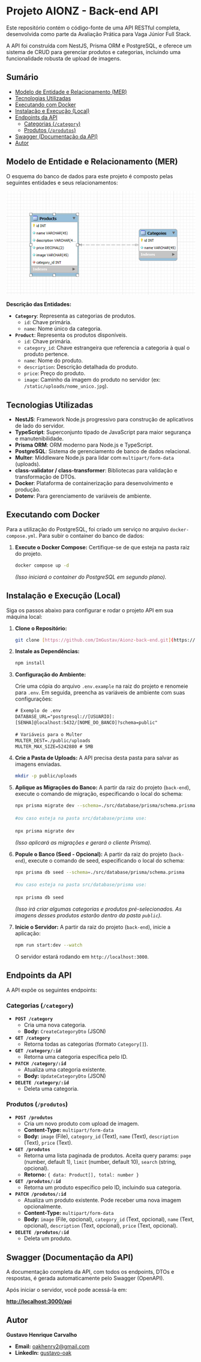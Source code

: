 # Projeto AIONZ - Back-end API

Este repositório contém o código-fonte de uma API RESTful completa, desenvolvida como parte da Avaliação Prática para Vaga Júnior Full Stack.

A API foi construída com NestJS, Prisma ORM e PostgreSQL, e oferece um sistema de CRUD para gerenciar produtos e categorias, incluindo uma funcionalidade robusta de upload de imagens.

## Sumário

* [Modelo de Entidade e Relacionamento (MER)](#modelo-de-entidade-e-relacionamento-mer)
* [Tecnologias Utilizadas](#tecnologias-utilizadas)
* [Executando com Docker](#executando-com-docker)
* [Instalação e Execução (Local)](#instalação-e-execução-local)
* [Endpoints da API](#endpoints-da-api)
    * [Categorias (`/category`)](#categorias-category)
    * [Produtos (`/produtos`)](#produtos-produtos)
* [Swagger (Documentação da API)](#swagger-documentação-da-api)
* [Autor](#autor)

## Modelo de Entidade e Relacionamento (MER)

O esquema do banco de dados para este projeto é composto pelas seguintes entidades e seus relacionamentos:

![Modelo de Entidade e Relacionamento do Banco de Dados](./public/MER.jpg)

**Descrição das Entidades:**

* **`Category`**: Representa as categorias de produtos.
    * `id`: Chave primária.
    * `name`: Nome único da categoria.
* **`Product`**: Representa os produtos disponíveis.
    * `id`: Chave primária.
    * `category_id`: Chave estrangeira que referencia a categoria à qual o produto pertence.
    * `name`: Nome do produto.
    * `description`: Descrição detalhada do produto.
    * `price`: Preço do produto.
    * `image`: Caminho da imagem do produto no servidor (ex: `/static/uploads/nome_unico.jpg`).

## Tecnologias Utilizadas

* **NestJS**: Framework Node.js progressivo para construção de aplicativos de lado do servidor.
* **TypeScript**: Superconjunto tipado de JavaScript para maior segurança e manutenibilidade.
* **Prisma ORM**: ORM moderno para Node.js e TypeScript.
* **PostgreSQL**: Sistema de gerenciamento de banco de dados relacional.
* **Multer**: Middleware Node.js para lidar com `multipart/form-data` (uploads).
* **class-validator / class-transformer**: Bibliotecas para validação e transformação de DTOs.
* **Docker**: Plataforma de containerização para desenvolvimento e produção.
* **Dotenv**: Para gerenciamento de variáveis de ambiente.

## Executando com Docker

Para a utilização do PostgreSQL, foi criado um serviço no arquivo `docker-compose.yml`. Para subir o container do banco de dados:

1.  **Execute o Docker Compose:**
    Certifique-se de que esteja na pasta raiz do projeto.
    ```bash
    docker compose up -d
    ```
    *(Isso iniciará o container do PostgreSQL em segundo plano).*

## Instalação e Execução (Local)

Siga os passos abaixo para configurar e rodar o projeto API em sua máquina local:

1.  **Clone o Repositório:**
    ```bash
    git clone [https://github.com/ImGustav/Aionz-back-end.git](https://github.com/ImGustav/Aionz-back-end.git)
    ```

2.  **Instale as Dependências:**
    ```bash
    npm install
    ```

3.  **Configuração do Ambiente:**

    Crie uma cópia do arquivo `.env.example` na raiz do projeto e renomeie para `.env`. Em seguida, preencha as variáveis de ambiente com suas configurações:

    ```env
    # Exemplo de .env
    DATABASE_URL="postgresql://[USUARIO]:[SENHA]@localhost:5432/[NOME_DO_BANCO]?schema=public"

    # Variáveis para o Multer
    MULTER_DEST=./public/uploads
    MULTER_MAX_SIZE=5242880 # 5MB
    ```

4.  **Crie a Pasta de Uploads:**
    A API precisa desta pasta para salvar as imagens enviadas.
    ```bash
    mkdir -p public/uploads
    ```

5.  **Aplique as Migrações do Banco:**
    A partir da raiz do projeto (`back-end`), execute o comando de migração, especificando o local do schema:
    ```bash
    npx prisma migrate dev --schema=./src/database/prisma/schema.prisma

    #ou caso esteja na pasta src/database/prisma use:

    npx prisma migrate dev
    ```
    *(Isso aplicará as migrações e gerará o cliente Prisma).*

6.  **Popule o Banco (Seed - Opcional):**
    A partir da raiz do projeto (`back-end`), execute o comando de seed, especificando o local do schema:
    ```bash
    npx prisma db seed --schema=./src/database/prisma/schema.prisma

    #ou caso esteja na pasta src/database/prisma use:

    npx prisma db seed
    ```
    *(Isso irá criar algumas categorias e produtos pré-selecionados. As imagens desses produtos estarão dentro da pasta `public`).*

7.  **Inicie o Servidor:**
    A partir da raiz do projeto (`back-end`), inicie a aplicação:
    ```bash
    npm run start:dev --watch
    ```
    O servidor estará rodando em `http://localhost:3000`.

## Endpoints da API

A API expõe os seguintes endpoints:

### Categorias (`/category`)

* **`POST /category`**
    * Cria uma nova categoria.
    * **Body:** `CreateCategoryDto` (JSON)
* **`GET /category`**
    * Retorna todas as categorias (formato `Category[]`).
* **`GET /category/:id`**
    * Retorna uma categoria específica pelo ID.
* **`PATCH /category/:id`**
    * Atualiza uma categoria existente.
    * **Body:** `UpdateCategoryDto` (JSON)
* **`DELETE /category/:id`**
    * Deleta uma categoria.

### Produtos (`/produtos`)

* **`POST /produtos`**
    * Cria um novo produto com upload de imagem.
    * **Content-Type:** `multipart/form-data`
    * **Body:** `image` (File), `category_id` (Text), `name` (Text), `description` (Text), `price` (Text).
* **`GET /produtos`**
    * Retorna uma lista paginada de produtos. Aceita query params: `page` (number, default 1), `limit` (number, default 10), `search` (string, opcional).
    * **Retorno:** `{ data: Product[], total: number }`
* **`GET /produtos/:id`**
    * Retorna um produto específico pelo ID, incluindo sua categoria.
* **`PATCH /produtos/:id`**
    * Atualiza um produto existente. Pode receber uma nova imagem opcionalmente.
    * **Content-Type:** `multipart/form-data`
    * **Body:** `image` (File, opcional), `category_id` (Text, opcional), `name` (Text, opcional), `description` (Text, opcional), `price` (Text, opcional).
* **`DELETE /produtos/:id`**
    * Deleta um produto.

## Swagger (Documentação da API)

A documentação completa da API, com todos os endpoints, DTOs e respostas, é gerada automaticamente pelo Swagger (OpenAPI).

Após iniciar o servidor, você pode acessá-la em:

**[http://localhost:3000/api](http://localhost:3000/api)**

## Autor

**Gustavo Henrique Carvalho**

* **Email:** [oakhenry2@gmail.com](mailto:oakhenry2@gmail.com)
* **LinkedIn:** [gustavo-oak](https://www.linkedin.com/in/gustavo-oak/)